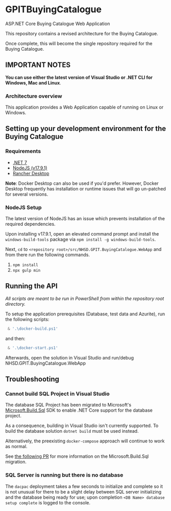 # GPITBuyingCatalogue
ASP.NET Core Buying Catalogue Web Application 

This repository contains a revised architecture for the Buying Catalogue.

Once complete, this will become the single repository required for the Buying Catalogue.

## IMPORTANT NOTES

**You can use either the latest version of Visual Studio or .NET CLI for Windows, Mac and Linux**.

### Architecture overview

This application provides a Web Application capable of running on Linux or Windows.


## Setting up your development environment for the Buying Catalogue

### Requirements

- [.NET 7](https://dotnet.microsoft.com/en-us/download/dotnet/7.0)
- [NodeJS (v17.9.1)](https://nodejs.org/dist/latest-v17.x/node-v17.9.1-x64.msi)
- [Rancher Desktop](https://rancherdesktop.io/)

**Note**: Docker Desktop can also be used if you'd prefer. However, Docker Desktop frequently has installation or runtime issues that will go un-patched for several versions.

### NodeJS Setup

The latest version of NodeJS has an issue which prevents installation of the required dependencies.

Upon installing v17.9.1, open an elevated command prompt and install the `windows-build-tools` package via `npm install -g windows-build-tools`.

Next, `cd` to `<repository root>/src/NHSD.GPIT.BuyingCatalogue.WebApp` and from there run the following commands. 

1. `npm install`
2. `npx gulp min`

## Running the API

*All scripts are meant to be run in PowerShell from within the repository root directory.*

To setup the application prerequisites (Database, test data and Azurite), run the following scripts:

```powershell
 & '.\docker-build.ps1'
```
and then:

```powershell
 & '.\docker-start.ps1'
```

Afterwards, open the solution in Visual Studio and run/debug NHSD.GPIT.BuyingCatalogue.WebApp

## Troubleshooting

### Cannot build SQL Project in Visual Studio

The database SQL Project has been migrated to Microsoft's [Microsoft.Build.Sql](https://github.com/microsoft/DacFx/tree/main/src/Microsoft.Build.Sql) SDK to enable .NET Core support for the database project.

As a consequence, building in Visual Studio isn't currently supported. To build the database solution `dotnet build` must be used instead.

Alternatively, the preexisting `docker-compose` approach will continue to work as normal.

See [the following PR](https://github.com/nhs-digital-gp-it-futures/GPITBuyingCatalogue/pull/1134) for more information on the Microsoft.Build.Sql migration.

### SQL Server is running but there is no database

The `dacpac` deployment takes a few seconds to initialize and complete so it is not unusual for there to be a slight delay between SQL server initializing and the database being ready for use; upon completion `<DB Name> database setup complete` is logged to the console.

